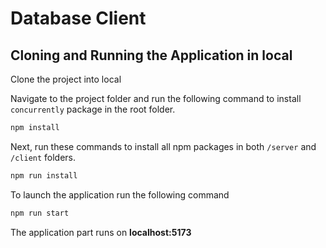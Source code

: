 # Database Client

## Cloning and Running the Application in local

Clone the project into local

Navigate to the project folder and run the following command to install `concurrently` package in the root folder.
```bash
npm install
```

Next, run these commands to install all npm packages in both `/server` and `/client` folders. 
```bash
npm run install
```

To launch the application run the following command

```bash
npm run start
```

The application part runs on **localhost:5173**